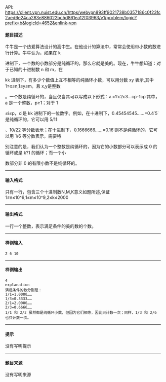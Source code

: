 API: https://client.vpn.nuist.edu.cn/https/webvpn893ff9021738b0357186c0f23fc2aed6e24ca283e886022bc5d861ea12f03963/v1/problem/logic?prefix=b&logicId=4652&enlink-vpn

#### 题目描述

牛牛是一个热爱算法设计的高中生。在他设计的算法中，常常会使用带小数的数进行计算。牛牛认为，如果在 k 

进制下，一个数的小数部分是纯循环的，那么它就是美的。现在，牛牛想知道：对于已知的十进制数 n 和 m，在 

kk 进制下，有多少个数值上互不相等的纯循环小数，可以用分数 xy 表示,其中 1≤x≤n,1≤y≤m，且 x,y是整数

。一个数是纯循环的，当且仅当其可以写成以下形式：a.c1˙c2c3…cp-1cp˙其中，a 是一个整数，p≥1；对于 1

≤i≤p，ci是 kk 进制下的一位数字。例如，在十进制下，0.45454545……=0.4˙5˙是纯循环的，它可以用 5/11

、10/22 等分数表示；在十进制下，0.1666666……=0.16˙则不是纯循环的，它可以用 1/6 等分数表示。需要特

别注意的是，我们认为一个整数是纯循环的，因为它的小数部分可以表示成 0 的循环或是 k?1 的循环；而一个小

数部分非 0 的有限小数不是纯循环的。

---

#### 输入格式

只有一行，包含三个十进制数N,M,K意义如题所述,保证 1≤n≤10^9,1≤m≤10^9,2≤k≤2000

---

#### 输出格式

一行一个整数，表示满足条件的美的数的个数。

---

#### 样例输入
```
2 6 10
```

---

#### 样例输出
```
4
explanation
满足条件的数分别是：
1/1=1.0000……
1/3=0.3333……
2/1=2.0000……
2/3=0.6666……
1/1 和 2/2 虽然都是纯循环小数，但因为它们相等，因此只计数一次；同样，1/3 和 2/6 也只计数一次。
```

---

#### 提示

没有写明提示

---

#### 题目来源

没有写明来源